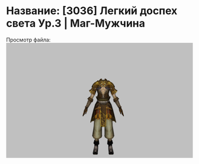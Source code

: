 # Название: [3036] Легкий доспех света Ур.3 | Маг-Мужчина

Просмотр файла:
![p040003.png](p040003.png)